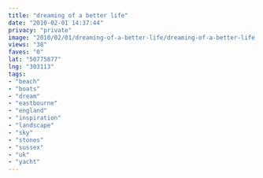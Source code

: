 ```yaml
---
title: "dreaming of a better life"
date: "2010-02-01 14:37:44"
privacy: "private"
image: "2010/02/01/dreaming-of-a-better-life/dreaming-of-a-better-life.jpg"
views: "38"
faves: "0"
lat: "50775877"
lng: "303113"
tags:
- "beach"
- "boats"
- "dream"
- "eastbourne"
- "england"
- "inspiration"
- "landscape"
- "sky"
- "stones"
- "sussex"
- "uk"
- "yacht"
---
```

<a href="http://www.phillprice.com/2010/02/01/dreaming-of-a-better-life" rel="nofollow"></a>
